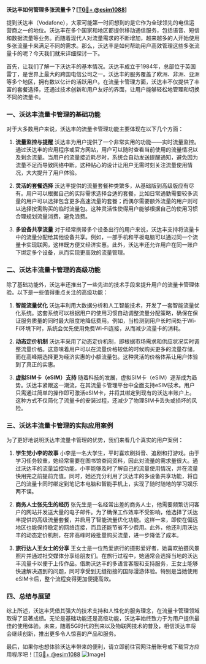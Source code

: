 **沃达丰如何管理多张流量卡？[[TG💪+ @esim1088](https://t.me/s/esim1088)]**

提到沃达丰（Vodafone），大家可能第一时间想到的是它作为全球领先的电信运营商之一的地位。沃达丰在多个国家和地区都提供移动通信服务，包括语音、短信和数据流量等业务。而随着现代人对流量需求的不断增加，越来越多的人开始使用多张流量卡来满足不同的需求。那么，沃达丰是如何帮助用户高效管理这些多张流量卡的呢？今天我们就来详细探讨一下。

首先，让我们了解一下沃达丰的基本情况。沃达丰成立于1984年，总部位于英国雷丁，是世界上最大的跨国电信公司之一。沃达丰的服务覆盖了欧洲、非洲、亚洲等多个地区，拥有数以亿计的活跃用户。在流量卡管理方面，沃达丰不仅提供了丰富的套餐选择，还通过技术创新和用户友好的界面，让用户能够轻松地管理和切换不同的流量卡。

### 一、沃达丰流量卡管理的基础功能

对于大多数用户来说，沃达丰的流量卡管理功能主要体现在以下几个方面：

1. **流量监控与提醒**
   沃达丰为用户提供了一个非常实用的功能——实时流量监控。通过沃达丰的应用程序或官方网站，用户可以随时查看当前使用的流量情况以及剩余流量。当用户的流量接近耗尽时，系统会自动发送提醒通知，避免因为流量不足而导致网络中断。这种贴心的设计让用户无需时刻关注流量使用情况，大大提升了用户体验。
   
2. **灵活的套餐选择**
   沃达丰提供的流量套餐种类繁多，从基础版到高级版应有尽有。用户可以根据自己的实际需求选择合适的套餐，比如日常通勤需要较多流量的用户可以选择包含更多高速流量的套餐；而偶尔需要额外流量的用户则可以选择按需购买的临时流量包。这种灵活性使得用户能够根据自己的使用习惯合理规划流量消费，避免浪费。

3. **多设备共享流量**
   对于经常携带多个设备出行的用户来说，沃达丰支持将流量卡中的流量分配给其他设备共享。例如，一部手机和平板电脑可以通过同一个流量卡实现联网，这样既方便又经济实惠。此外，沃达丰还允许用户在同一账户下绑定多个设备，从而实现更高效的流量管理。

### 二、沃达丰流量卡管理的高级功能

除了基础功能外，沃达丰还推出了一些先进的技术手段来提升用户的流量卡管理体验。以下是一些值得重点关注的高级功能：

1. **智能流量优化**
   沃达丰利用大数据分析和人工智能技术，开发了一套智能流量优化系统。这套系统可以根据用户的使用习惯自动调整流量分配策略，确保在保证服务质量的同时最大限度地降低费用。例如，当检测到用户长时间处于Wi-Fi环境下时，系统会优先使用免费Wi-Fi连接，从而减少流量卡的消耗。

2. **动态定价机制**
   沃达丰采用了动态定价机制，即根据市场需求和供应状况实时调整流量价格。这意味着用户可以在流量价格较低的时候购买更多的流量存储，而在高峰期选择更为经济实惠的小额流量包。这种灵活的价格体系让用户体验到了真正的实惠。

3. **虚拟SIM卡（eSIM）支持**
   随着科技的发展，虚拟SIM卡（eSIM）逐渐成为趋势。沃达丰紧跟这一潮流，在其流量卡管理平台中全面支持eSIM技术。用户只需通过简单的操作即可激活eSIM卡，并将其绑定到现有的沃达丰账户上。这种方式不仅简化了流量卡的安装过程，还减少了物理SIM卡丢失或损坏的风险。

### 三、沃达丰流量卡管理的实际应用案例

为了更好地说明沃达丰流量卡管理的优势，我们来看几个真实的用户案例：

1. **学生党小李的故事**
   小李是一名大学生，平时喜欢刷抖音、追剧和打游戏。由于学习任务较重，她经常需要在图书馆查阅资料，因此对流量的需求量很大。通过沃达丰的流量监控功能，小李能够及时了解自己的流量使用情况，并在流量快用完之前提前充值。同时，她还充分利用了沃达丰的多设备共享功能，将自己的流量卡同时绑定到笔记本电脑和智能手机上，实现了随时随地的学习娱乐两不误。

2. **商务人士张先生的经历**
   张先生是一名经常出差的商务人士，他需要频繁访问客户的网站并发送大量的电子邮件。为了确保工作效率不受影响，他选择了沃达丰提供的高级流量套餐，并启用了智能流量优化功能。这样一来，即使在偏远地区也能保持稳定的网络连接，而且还能节省不少费用。此外，他还利用沃达丰的动态定价机制，在非高峰时段批量购买流量，进一步降低了成本。

3. **旅行达人王女士的分享**
   王女士是一位热爱旅行的摄影爱好者，她喜欢拍摄风景照片并通过社交媒体分享给朋友们。在旅行过程中，她通常会选择当地的沃达丰流量卡以便于上传作品。借助沃达丰的多语言客服和支持服务，王女士能够快速解决遇到的问题，同时享受到无缝衔接的国际漫游体验。特别是当她使用eSIM卡后，整个流程变得更加便捷高效。

### 四、总结与展望

综上所述，沃达丰凭借其强大的技术支持和人性化的服务理念，在流量卡管理领域取得了显著成绩。无论是基础功能还是高级功能，沃达丰始终致力于为用户提供最佳的使用体验。未来，随着5G时代的到来以及物联网技术的普及，相信沃达丰将会继续创新，推出更多令人惊喜的产品和服务。

最后，如果你也想体验沃达丰带来的便利，请立即前往官网注册账号或下载官方应用程序吧！[[TG💪+ @esim1088](https://t.me/s/esim1088) ![Image](https://i.postimg.cc/4NQfJmqS/Snipaste-2025-05-13-00-14-12.png)]